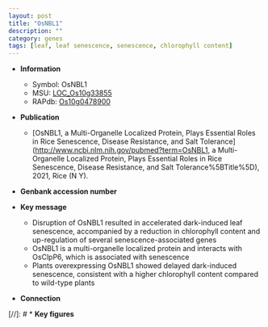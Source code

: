 ```yaml
---
layout: post
title: "OsNBL1"
description: ""
category: genes
tags: [leaf, leaf senescence, senescence, chlorophyll content]
---
```


* **Information**  
    + Symbol: OsNBL1  
    + MSU: [LOC_Os10g33855](http://rice.uga.edu/cgi-bin/ORF_infopage.cgi?orf=LOC_Os10g33855)  
    + RAPdb: [Os10g0478900](http://rapdb.dna.affrc.go.jp/viewer/gbrowse_details/irgsp1?name=Os10g0478900)  

* **Publication**  
    + [OsNBL1, a Multi-Organelle Localized Protein, Plays Essential Roles in Rice Senescence, Disease Resistance, and Salt Tolerance](http://www.ncbi.nlm.nih.gov/pubmed?term=OsNBL1, a Multi-Organelle Localized Protein, Plays Essential Roles in Rice Senescence, Disease Resistance, and Salt Tolerance%5BTitle%5D), 2021, Rice (N Y).

* **Genbank accession number**  

* **Key message**  
    + Disruption of OsNBL1 resulted in accelerated dark-induced leaf senescence, accompanied by a reduction in chlorophyll content and up-regulation of several senescence-associated genes
    + OsNBL1 is a multi-organelle localized protein and interacts with OsClpP6, which is associated with senescence
    + Plants overexpressing OsNBL1 showed delayed dark-induced senescence, consistent with a higher chlorophyll content compared to wild-type plants

* **Connection**  

[//]: # * **Key figures**  


